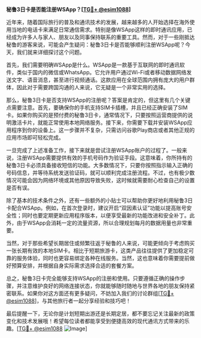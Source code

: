 **秘鲁3日卡是否能注册WSApp？[[TG💪+ @esim1088](https://t.me/s/esim1088)]**

近年来，随着国际旅行的普及和通讯技术的发展，越来越多的人开始选择在海外使用当地的电话卡来满足日常通信需求。特别是像WSApp这样的即时通讯应用，已经成为许多人与家人、朋友以及同事保持联系的重要工具。然而，对于一些刚抵达秘鲁的游客来说，可能会产生疑问：秘鲁3日卡是否能够顺利注册WSApp呢？今天，我们就来详细探讨这个问题。

首先，我们需要明确WSApp是什么。WSApp是一款基于互联网的即时通讯软件，类似于国内的微信或WhatsApp。它允许用户通过Wi-Fi或者移动数据网络发送文字、语音消息，甚至进行视频通话。这款应用在全球范围内拥有庞大的用户群体，因此对于需要跨国沟通的人来说，它无疑是一个非常实用的选择。

那么，秘鲁3日卡是否支持WSApp的注册呢？答案是肯定的，但这里有几个关键点需要注意。首先，要确保你的手机支持SIM卡插槽，并且已经正确安装了SIM卡。如果你购买的是预付费的秘鲁3日卡，通常情况下，只要按照运营商提供的说明激活卡片，就能正常使用本地网络服务。接下来，你需要下载并安装WSApp应用程序到你的设备上。这一步骤并不复杂，只需访问谷歌Play商店或者其他正规的应用市场即可轻松完成。

一旦完成了上述准备工作，接下来就是尝试注册WSApp账户的过程了。一般来说，注册WSApp需要提供有效的手机号码作为验证手段。这意味着，你所持有的秘鲁3日卡必须具备接收短信的功能。大多数情况下，只要你按照指示输入正确的号码信息，并等待系统发送验证码，就可以顺利完成注册流程。不过，也有极少数情况可能会因为网络环境或其他原因导致失败，这时候就需要耐心检查自己的设置是否有误。

除了基本的技术条件之外，还有一些额外的小贴士可以帮助你更好地利用秘鲁3日卡配合WSApp。例如，在首次登录时，建议开启“双因素认证”功能以提高账号安全性；同时也要定期更新应用程序版本，以便享受最新的功能改进和安全补丁。此外，由于WSApp会消耗一定的流量资源，所以合理规划每月的数据用量也非常重要。

当然，对于那些希望长期居住或频繁往返于秘鲁的人来说，可能更倾向于考虑购买一张长期有效的本地SIM卡。相比于短期旅游卡，这类产品往往提供了更加稳定可靠的服务体验，同时也更容易绑定各种在线服务。当然，这也意味着你需要提前做好预算安排，并根据自身实际需求选择合适的套餐方案。

总之，秘鲁3日卡完全能够支持WSApp的注册和使用。只要遵循正确的操作步骤，并注意维护良好的网络连接状态，你就能够随时随地与世界各地的朋友保持紧密联系。如果你对这方面还有更多疑问，不妨加入我们的讨论群组[[TG💪+ @esim1088](https://t.me/s/esim1088)]，与其他旅行者一起分享经验和技巧吧！

最后提醒一下，无论你是计划短期出游还是长期定居，都不要忘记关注最新的政策变化和技术发展哦！希望每位读者都能享受到便捷高效的现代通讯方式带来的乐趣。[[TG💪+ @esim1088](https://t.me/s/esim1088) ![Image](https://i.postimg.cc/4NQfJmqS/Snipaste-2025-05-13-00-14-12.png)]